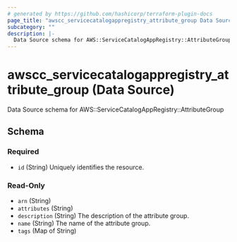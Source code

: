 ```yaml
---
# generated by https://github.com/hashicorp/terraform-plugin-docs
page_title: "awscc_servicecatalogappregistry_attribute_group Data Source - terraform-provider-awscc"
subcategory: ""
description: |-
  Data Source schema for AWS::ServiceCatalogAppRegistry::AttributeGroup
---
```


# awscc_servicecatalogappregistry_attribute_group (Data Source)

Data Source schema for AWS::ServiceCatalogAppRegistry::AttributeGroup



<!-- schema generated by tfplugindocs -->
## Schema

### Required

- `id` (String) Uniquely identifies the resource.

### Read-Only

- `arn` (String)
- `attributes` (String)
- `description` (String) The description of the attribute group.
- `name` (String) The name of the attribute group.
- `tags` (Map of String)
